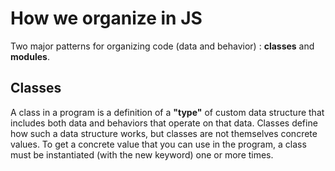 # How we organize in JS

Two major patterns for organizing code (data and behavior) : **classes** and **modules**.

## Classes
A class in a program is a definition of a **"type"** of custom data structure that includes both data and behaviors that operate on that data.
Classes define how such a data structure works, but classes are not themselves concrete values. To get a concrete value that you can use in the program, a class must be instantiated (with the new keyword) one or more times.

